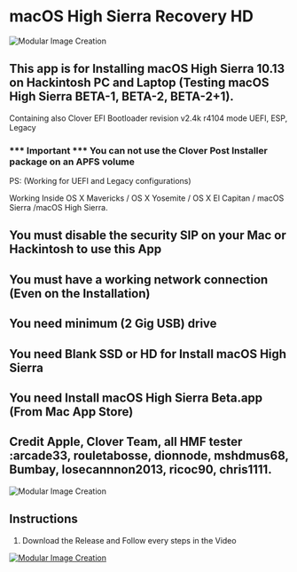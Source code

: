# macOS High Sierra Recovery HD

![Modular Image Creation](https://i11.servimg.com/u/f11/18/50/18/69/applet13.png)



## This app is for Installing macOS High Sierra 10.13 on Hackintosh PC and Laptop (Testing macOS High Sierra BETA-1, BETA-2, BETA-2+1).



Containing also Clover EFI Bootloader revision v2.4k r4104 mode UEFI, ESP, Legacy 
### *** Important *** You can not use the Clover Post Installer package on an APFS volume

PS: (Working for UEFI and Legacy configurations)

Working Inside OS X Mavericks / OS X Yosemite / OS X El Capitan / macOS Sierra /macOS High Sierra.

## You must disable the security SIP on your Mac or Hackintosh to use this App

## You must have a working network connection (Even on the Installation)

## You need minimum (2 Gig USB) drive

## You need Blank SSD or HD for Install macOS High Sierra
 
## You need Install macOS High Sierra Beta.app (From Mac App Store)
 
## Credit Apple, Clover Team, all HMF tester :arcade33, rouletabosse, dionnode, mshdmus68, Bumbay, Iosecannnon2013, ricoc90, chris1111.


![Modular Image Creation](https://i11.servimg.com/u/f11/18/50/18/69/captur48.png)

## Instructions

1. Download the Release and Follow every steps in the Video

[![Modular Image Creation](https://i11.servimg.com/u/f11/18/50/18/69/video_10.png)](https://www.youtube.com/watch?v=D9pt8X0SHGU)
